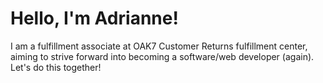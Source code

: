 # Hello, I'm Adrianne!

I am a fulfillment associate at OAK7 Customer Returns fulfillment center, aiming to strive forward into becoming a software/web developer (again). Let's do this together!